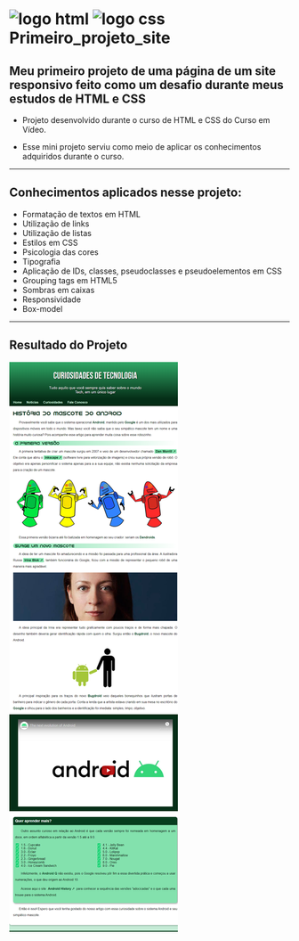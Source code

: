 # <img src="https://cdn.iconscout.com/icon/free/png-256/html5-19-722707.png" alt="logo html" height="50px" width="50px"> <img src="https://cdn.iconscout.com/icon/free/png-256/css-131-722685.png" alt="logo css" height="50px" width="50px"> Primeiro_projeto_site 

<!-- <div align="center">
 <a href="https://ojordany.github.io/Primeiro_projeto_site/" alt='next'><img align=""src="https://cdn.discordapp.com/attachments/897609680073941012/963207775045971988/pngwing-edit.png" alt="clique-cursor" width="100px"></a>
 <h2>Clique aqui para visualizar o projeto</h2>
</div> -->

<div align="left">
  <h2>Meu primeiro projeto de uma página de um site responsivo feito como um desafio durante meus estudos de HTML e CSS</h2>
  
  - Projeto desenvolvido durante o curso de HTML e CSS do Curso em Vídeo.
  
  - Esse mini projeto serviu como meio de aplicar os conhecimentos adquiridos durante o curso.
</div>

---

<h2>Conhecimentos aplicados nesse projeto:</h2>

- Formatação de textos em HTML
- Utilização de links 
- Utilização de listas
- Estilos em CSS
- Psicologia das cores 
- Tipografia
- Aplicação de IDs, classes, pseudoclasses e pseudoelementos em CSS
- Grouping tags em HTML5
- Sombras em caixas
- Responsividade 
- Box-model

---

<h2>Resultado do Projeto</h2>
<img src="resultado.png" alt="resultado do projeto">
